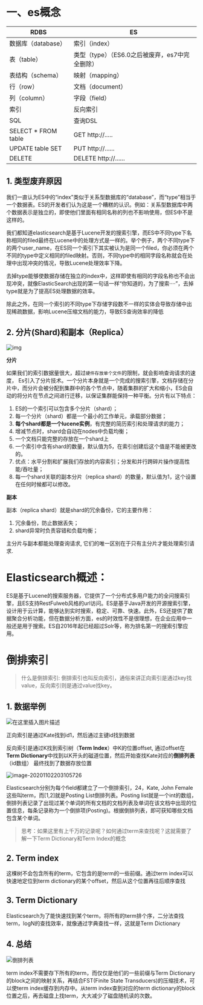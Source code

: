 # 一、es概念

| **RDBS**            | **ES**                                         |
| ------------------- | ---------------------------------------------- |
| 数据库（database）  | 索引（index）                                  |
| 表（table）         | 类型（type）（ES6.0之后被废弃，es7中完全删除） |
| 表结构（schema）    | 映射（mapping）                                |
| 行（row）           | 文档（document）                               |
| 列（column）        | 字段（field）                                  |
| 索引                | 反向索引                                       |
| SQL                 | 查询DSL                                        |
| SELECT * FROM table | GET http://.....                               |
| UPDATE table SET    | PUT http://......                              |
| DELETE              | DELETE http://......                           |

## 1. 类型废弃原因

我们一直认为ES中的“index”类似于关系型数据库的“database”，而“type”相当于一个数据表。ES的开发者们认为这是一个糟糕的认识。例如：关系型数据库中两个数据表示是独立的，即使他们里面有相同名称的列也不影响使用，但ES中不是这样的。

我们都知道elasticsearch是基于Lucene开发的搜索引擎，而ES中不同type下名称相同的filed最终在Lucene中的处理方式是一样的。举个例子，两个不同type下的两个user_name，在ES同一个索引下其实被认为是同一个filed，你必须在两个不同的type中定义相同的filed映射。否则，不同type中的相同字段名称就会在处理中出现冲突的情况，导致Lucene处理效率下降。

去掉type能够使数据存储在独立的index中，这样即使有相同的字段名称也不会出现冲突，就像ElasticSearch出现的第一句话一样“你知道的，为了搜索····”，去掉type就是为了提高ES处理数据的效率。

除此之外，在同一个索引的不同type下存储字段数不一样的实体会导致存储中出现稀疏数据，影响Lucene压缩文档的能力，导致ES查询效率的降低

## 2. 分片(Shard)和副本（Replica）

![img](D:\myself\springboot-example\文档\typora\images\es01.png)

**分片**

如果我们的索引数据量很大，超过`硬件存放单个文件`的限制，就会影响查询请求的速度，
Es引入了分片技术。一个分片本身就是一个完成的搜索引擎，文档存储在分片中，而分片会被分配到集群中的各个节点中，随着集群的扩大和缩小，ES会自动的将分片在节点之间进行迁移，以保证集群能保持一种平衡。分片有以下特点：

1. ES的一个索引可以包含多个分片（shard）；
2. 每一个分片（shard）都是一个最小的工作单元，承载部分数据；
3. **每个shard都是一个lucene实例**，有完整的简历索引和处理请求的能力；
4. 增减节点时，shard会自动在nodes中负载均衡；
5. 一个文档只能完整的存放在一个shard上
6. 一个索引中含有shard的数量，默认值为5，在索引创建后这个值是不能被更改的。
7. 优点：水平分割和扩展我们存放的内容索引；分发和并行跨碎片操作提高性能/吞吐量；
8. 每一个shard关联的副本分片（replica shard）的数量，默认值为1，这个设置在任何时候都可以修改。

**副本**

副本（replica shard）就是shard的冗余备份，它的主要作用：

1. 冗余备份，防止数据丢失；
2. shard异常时负责容错和负载均衡；

主分片与副本都能处理查询请求, 它们的唯一区别在于只有主分片才能处理索引请求.

# Elasticsearch概述：

ES是基于Lucene的搜索服务器，它提供了一个分布式多用户能力的全问搜索引擎，且ES支持RestFulweb风格的url访问。ES是基于Java开发的开源搜索引擎，设计用于云计算，能够达到实时搜索，稳定、可靠、快速。此外，ES还提供了数据聚合分析功能，但在数据分析方面，es的时效性不是很理想，在企业应用中一般还是用于搜索。ES自2016年起已经超过Solr等，称为排名第一的搜索引擎应用。

# 倒排索引

>什么是倒排索引: 倒排索引也叫反向索引，通俗来讲正向索引是通过key找value，反向索引则是通过value找key。

## 1. 数据举例

![在这里插入图片描述](D:\myself\springboot-example\文档\typora\images\es02.png)

正向索引是通过Kate找到id1，然后通过主键id找到数据

反向索引是通过K找到索引树（**Term Index**）中K的位置offset,
通过offset在**Term Dictionary**中找到以K开头的磁道位置，然后开始查找Kate对应的**倒排列表**（id数组）
最终找到了数据存放位置

![image-20201102203105726](D:\myself\springboot-example\文档\typora\images\es03.png)

Elasticsearch分别为每个field都建立了一个倒排索引，24，Kate, John Female这些叫term，而[1,2]就是Posting List倒排列表。Posting list就是一个int的数组，倒排列表记录了出现过某个单词的所有文档的文档列表及单词在该文档中出现的位置信息，每条记录称为一个倒排项(Posting)。根据倒排列表，即可获知哪些文档包含某个单词。

> 思考：如果这里有上千万的记录呢？如何通过term来查找呢？这就需要了解一下Term Dictionary和Term Index的概念

## 2. Term index

这棵树不会包含所有的term，它包含的是term的一些前缀。通过term index可以快速地定位到term dictionary的某个offset，然后从这个位置再往后顺序查找

## 3. Term Dictionary

Elasticsearch为了能快速找到某个term，将所有的term排个序，二分法查找term，logN的查找效率，就像通过字典查找一样，这就是Term Dictionary

## 4. 总结

![倒排列表](D:\myself\springboot-example\文档\typora\images\es04.png)

term index不需要存下所有的term，而仅仅是他们的一些前缀与Term Dictionary的block之间的映射关系，再结合FST(Finite State Transducers)的压缩技术，可以使term index缓存到内存中。从term index查到对应的term dictionary的block位置之后，再去磁盘上找term，大大减少了磁盘随机读的次数。